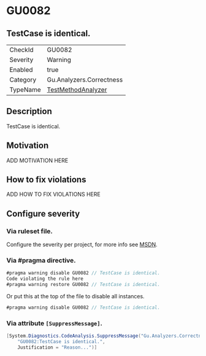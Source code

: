 # GU0082
## TestCase is identical.

<!-- start generated table -->
<table>
<tr>
  <td>CheckId</td>
  <td>GU0082</td>
</tr>
<tr>
  <td>Severity</td>
  <td>Warning</td>
</tr>
<tr>
  <td>Enabled</td>
  <td>true</td>
</tr>
<tr>
  <td>Category</td>
  <td>Gu.Analyzers.Correctness</td>
</tr>
<tr>
  <td>TypeName</td>
  <td><a href="https://github.com/GuOrg/Gu.Analyzers/blob/master/Gu.Analyzers/NodeAnalyzers/TestMethodAnalyzer.cs">TestMethodAnalyzer</a></td>
</tr>
</table>
<!-- end generated table -->

## Description

TestCase is identical.

## Motivation

ADD MOTIVATION HERE

## How to fix violations

ADD HOW TO FIX VIOLATIONS HERE

<!-- start generated config severity -->
## Configure severity

### Via ruleset file.

Configure the severity per project, for more info see [MSDN](https://msdn.microsoft.com/en-us/library/dd264949.aspx).

### Via #pragma directive.
```C#
#pragma warning disable GU0082 // TestCase is identical.
Code violating the rule here
#pragma warning restore GU0082 // TestCase is identical.
```

Or put this at the top of the file to disable all instances.
```C#
#pragma warning disable GU0082 // TestCase is identical.
```

### Via attribute `[SuppressMessage]`.

```C#
[System.Diagnostics.CodeAnalysis.SuppressMessage("Gu.Analyzers.Correctness", 
    "GU0082:TestCase is identical.", 
    Justification = "Reason...")]
```
<!-- end generated config severity -->